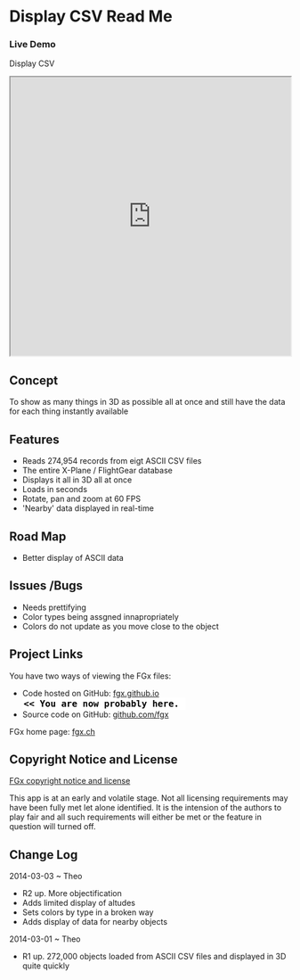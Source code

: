 Display CSV Read Me
===================

### Live Demo

Display CSV
<iframe src="http://fgx.github.io/fgx-airports/cookbook/display-csv/latest/index.html" width=100% height=500px class='overview' >
There is an `iframe` here. It is not visible when viewed on github.com/fgx. To view, please go to fgx.github.io. See 'Project Links' just below.
</iframe>



## Concept
To show as many things in 3D as possible all at once and still have the data for each thing instantly available 


## Features

* Reads 274,954 records from eigt ASCII CSV files
* The entire X-Plane / FlightGear database
* Displays it all in 3D all at once
* Loads in seconds
* Rotate, pan and zoom at 60 FPS
* 'Nearby' data displayed in real-time 

## Road Map

* Better display of ASCII data


## Issues /Bugs

* Needs prettifying
* Color types being assgned innapropriately
* Colors do not update as you move close to the object


## Project Links

You have two ways of viewing the FGx files:

* Code hosted on GitHub: [fgx.github.io]( http://fgx.github.io/fgx-/ "view the files as apps." ) <input value="<< You are now probably here." size=28 style="font:bold 12pt monospace;border-width:0;" >  
* Source code on GitHub: [github.com/fgx]( https://github.com/fgx/fgx-/ "View the files as source code." ) <scan style=display:none ><< You are now probably here.</scan>

FGx home page: [fgx.ch]( http://www.fgx.ch )

## Copyright Notice and License

[FGx copyright notice and license]( https://github.com/fgx/fgx.github.io/blob/master/fgx-copyright-notice-and-license.md )

This app is at an early and volatile stage. Not all licensing requirements may have been fully met let alone identified. It is the intension of the authors to play fair and all such requirements will either be met or the feature in question will turned off.


## Change Log

2014-03-03 ~ Theo

* R2 up. More objectification
* Adds limited display of altudes
* Sets colors by type in a broken way  
* Adds display of data for nearby objects  

2014-03-01 ~ Theo

* R1 up. 272,000 objects loaded from ASCII CSV files and displayed in 3D quite quickly




